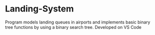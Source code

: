 # Landing-System
Program models landing queues in airports and implements basic binary tree functions by using a binary search tree. 
Developed on VS Code

